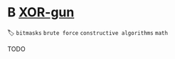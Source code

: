 # **B** [XOR-gun](https://codeforces.com/contest/1456/problem/B)

🏷 `bitmasks` `brute force` `constructive algorithms` `math`

TODO
